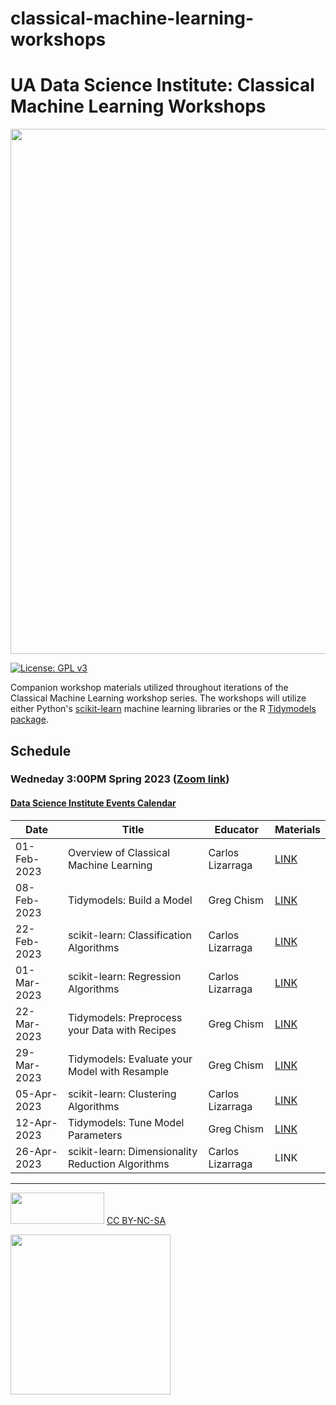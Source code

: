 # classical-machine-learning-workshops

# UA Data Science Institute:  Classical Machine Learning Workshops

<img src="https://github.com/trekhleb/homemade-machine-learning/raw/master/images/machine-learning-map.png" width=840>

[![License: GPL v3](https://img.shields.io/badge/License-GPLv3-blue.svg)](https://www.gnu.org/licenses/gpl-3.0)

Companion workshop materials utilized throughout iterations of the Classical Machine Learning workshop series. The workshops will utilize either Python's [scikit-learn](https://scikit-learn.org/stable/index.html) machine learning libraries or the R [Tidymodels package](https://www.tidymodels.org/). 

## Schedule
### Wedneday 3:00PM Spring 2023 ([Zoom link](https://arizona.zoom.us/j/83094481167))

#### [Data Science Institute Events Calendar](https://datascience.arizona.edu/calendar)

| Date | Title | Educator | Materials|
|------|-------|----------|----------|
| 01-Feb-2023 | Overview of Classical Machine Learning | Carlos Lizarraga| [LINK](https://github.com/clizarraga-UAD7/Workshops/wiki/An-Overview-of-Machine-Learning-Algorithms)|
| 08-Feb-2023 | Tidymodels: Build a Model| Greg Chism | [LINK](https://gchism.quarto.pub/tidymodels-build-a-model/) |
| 22-Feb-2023 | scikit-learn: Classification Algorithms | Carlos Lizarraga | [LINK](https://github.com/clizarraga-UAD7/MLWorkshops/wiki/Supervised-Machine-Learning:-Classification-Algorithms) |
| 01-Mar-2023 | scikit-learn: Regression Algorithms | Carlos Lizarraga | [LINK](https://github.com/clizarraga-UAD7/MLWorkshops/wiki/Supervised-Machine-Learning:-Regression-Algorithms) |
| 22-Mar-2023 | Tidymodels: Preprocess your Data with Recipes | Greg Chism | [LINK](https://gchism.quarto.pub/tidymodels-preprocess-your-data-with-recipes/) |
| 29-Mar-2023 | Tidymodels: Evaluate your Model with Resample | Greg Chism | [LINK](https://gchism.quarto.pub/tidymodels-evaluate-your-model-with-resampling/) |
| 05-Apr-2023 | scikit-learn: Clustering Algorithms | Carlos Lizarraga | [LINK](https://github.com/clizarraga-UAD7/MLWorkshops/wiki/Unsupervised-Machine-Learning:-Clustering-Algorithms) |
| 12-Apr-2023 | Tidymodels: Tune Model Parameters | Greg Chism | [LINK](https://gchism.quarto.pub/tidymodels-tune-model-parameters/) |
| 26-Apr-2023 | scikit-learn: Dimensionality Reduction Algorithms| Carlos Lizarraga | LINK |

---

<img src="https://upload.wikimedia.org/wikipedia/commons/thumb/4/4b/CC_BY-NC-SA.svg/800px-CC_BY-NC-SA.svg.png?20181117113353" width="150" height="50"/> [CC BY-NC-SA](https://creativecommons.org/licenses/by-nc-sa/4.0/)


[<img src="https://datascience.arizona.edu/sites/default/files/Data%20Science%20Institute_Webheader%20%281%29.svg" width="256">](https://datascience.arizona.edu)

